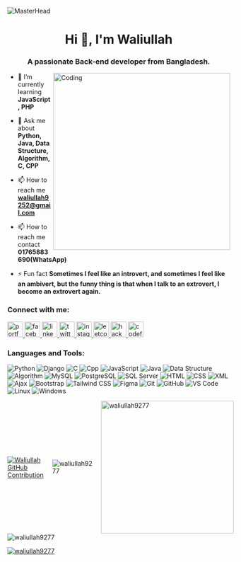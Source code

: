 ![MasterHead](https://media.licdn.com/dms/image/v2/D5616AQEMkCxOp4_98Q/profile-displaybackgroundimage-shrink_350_1400/profile-displaybackgroundimage-shrink_350_1400/0/1733644642711?e=1739404800&v=beta&t=ujFdt71GMuGG8jS3sFgFCwhiyyQ0FBVy1K13VKjJxlI)
<h1 align="center">Hi 👋, I'm Waliullah</h1>
<h3 align="center">A passionate Back-end developer from Bangladesh.</h3>

<img align="right" alt="Coding" width="400" src="https://cdn.dribbble.com/users/1162077/screenshots/3848914/programmer.gif">



- 🌱 I’m currently learning **JavaScript, PHP**

- 💬 Ask me about **Python, Java, Data Structure, Algorithm, C, CPP**

- 📫 How to reach me **waliullah9252@gmail.com**

-  📫 How to reach me contact **01765883690(WhatsApp)**

- ⚡ Fun fact **Sometimes I feel like an introvert, and sometimes I feel like an ambivert, but the funny thing is that when I talk to an extrovert, I become an extrovert again.**

<h3 align="left">Connect with me:</h3>
<p align="left">
  <a href="https://portfolio-waliullah-9277.netlify.app/" target="_blank">
  <img src="https://img.shields.io/static/v1?message=portfolio&logo=portfolio&label=&color=1F8AC1&logoColor=white&labelColor=&style=for-the-badge" height="35" alt="portfolio logo" />
</a>
<a href="https://fb.com/waliullahx77" target="_blank">
  <img src="https://img.shields.io/static/v1?message=facebook&logo=facebook&label=&color=4267B2&logoColor=white&labelColor=&style=for-the-badge" height="35" alt="facebook logo" />
</a>
<a href="https://www.linkedin.com/in/gmwaliullah9277" target="_blank">
  <img src="https://img.shields.io/static/v1?message=linkedin&logo=linkedin&label=&color=0077B5&logoColor=white&labelColor=&style=for-the-badge" height="35" alt="linkedin logo" />
</a>
<a href="https://x.com/waliullah9277" target="_blank">
  <img src="https://img.shields.io/static/v1?message=twitter&logo=twitter&label=&color=1DA1F2&logoColor=white&labelColor=&style=for-the-badge" height="35" alt="twitter logo" />
</a>
<a href="https://www.instagram.com/waliullah9277" target="_blank">
  <img src="https://img.shields.io/static/v1?message=instagram&logo=instagram&label=&color=E4405F&logoColor=white&labelColor=&style=for-the-badge" height="35" alt="instagram logo" />
</a>
<a href="https://leetcode.com/waliullah9252" target="_blank">
  <img src="https://img.shields.io/static/v1?message=leetcode&logo=leetcode&label=&color=FFA116&logoColor=white&labelColor=&style=for-the-badge" height="35" alt="leetcode logo" />
</a>
<a href="https://www.hackerrank.com/waliullah9252" target="_blank">
  <img src="https://img.shields.io/static/v1?message=hackerrank&logo=hackerrank&label=&color=2EC866&logoColor=white&labelColor=&style=for-the-badge" height="35" alt="hackerrank logo" />
</a>
<a href="https://codeforces.com/profile/waliullah_9252" target="_blank">
  <img src="https://img.shields.io/static/v1?message=codeforces&logo=codeforces&label=&color=1F8AC1&logoColor=white&labelColor=&style=for-the-badge" height="35" alt="codeforces logo" />
</a>

</p>

<h3 align="left">Languages and Tools:</h3>

![Python](https://img.shields.io/badge/Python-3776AB?style=for-the-badge&labelColor=black&logo=Python&logoColor=3776AB)
![Django](https://img.shields.io/badge/Django-092e03?style=for-the-badge&labelColor=black&logo=Django&logoColor=092e03)
![C](https://img.shields.io/badge/C-A8B9CC?style=for-the-badge&labelColor=black&logo=C&logoColor=A8B9CC)
![Cpp](https://img.shields.io/badge/C++-00599C?style=for-the-badge&labelColor=black&logo=C%2B%2B&logoColor=00599C)
![JavaScript](https://img.shields.io/badge/JavaScript-F7DF1E?style=for-the-badge&labelColor=black&logo=JavaScript&logoColor=F7DF1E)
![Java](https://img.shields.io/badge/Java-007396?style=for-the-badge&labelColor=black&logo=Java&logoColor=007396)
![Data Structure](https://img.shields.io/badge/Data%20Structure-FF6F00?style=for-the-badge&labelColor=black)
![Algorithm](https://img.shields.io/badge/Algorithm-FF6F00?style=for-the-badge&labelColor=black)
![MySQL](https://img.shields.io/badge/MySQL-4479A1?style=for-the-badge&labelColor=black&logo=MySQL&logoColor=4479A1)
![PostgreSQL](https://img.shields.io/badge/PostgreSQL-336791?style=for-the-badge&labelColor=black&logo=PostgreSQL&logoColor=336791)
![SQL Server](https://img.shields.io/badge/SQL%20Server-CC2927?style=for-the-badge&labelColor=black&logo=Microsoft%20SQL%20Server&logoColor=CC2927)
![HTML](https://img.shields.io/badge/HTML-E34F26?style=for-the-badge&labelColor=black&logo=HTML5&logoColor=E34F26)
![CSS](https://img.shields.io/badge/CSS-1572B6?style=for-the-badge&labelColor=black&logo=CSS3&logoColor=1572B6)
![XML](https://img.shields.io/badge/XML-FF6600?style=for-the-badge&labelColor=black&logo=XML&logoColor=FF6600)
![Ajax](https://img.shields.io/badge/Ajax-3A76F0?style=for-the-badge&labelColor=black)
![Bootstrap](https://img.shields.io/badge/Bootstrap-7952B3?style=for-the-badge&labelColor=black&logo=Bootstrap&logoColor=7952B3)
![Tailwind CSS](https://img.shields.io/badge/Tailwind%20CSS-38B2AC?style=for-the-badge&labelColor=black&logo=Tailwind%20CSS&logoColor=38B2AC)
![Figma](https://img.shields.io/badge/Figma-F24E1E?style=for-the-badge&labelColor=black&logo=Figma&logoColor=F24E1E)
![Git](https://img.shields.io/badge/Git-F05032?style=for-the-badge&labelColor=black&logo=Git&logoColor=F05032)
![GitHub](https://img.shields.io/badge/GitHub-181717?style=for-the-badge&labelColor=black&logo=GitHub&logoColor=181717)
![VS Code](https://img.shields.io/badge/VS%20Code-0078D4?style=for-the-badge&labelColor=black&logo=Visual%20Studio%20Code&logoColor=0078D4)
![Linux](https://img.shields.io/badge/Linux-FCC624?style=for-the-badge&labelColor=black&logo=Linux&logoColor=FCC624)
![Windows](https://img.shields.io/badge/Windows-0078D6?style=for-the-badge&labelColor=black&logo=Windows&logoColor=0078D6)


<div style="display: flex; justify-content: space-between; align-items: center; gap:20px">
  <a href="https://github.com/waliullah9277">
    <img src="https://github-profile-summary-cards.vercel.app/api/cards/profile-details?username=waliullah9277&theme=radical" alt="Waliullah GitHub Contribution"/>
  </a>
    <img src="https://github-readme-stats.vercel.app/api?username=waliullah9277&show_icons=true&locale=en" alt="waliullah9277" />
  <img src="https://github-readme-stats.vercel.app/api/top-langs?username=waliullah9277&show_icons=true&locale=en&layout=compact" alt="waliullah9277" style="width: 300px;" />
</div>

<div style="display: flex; justify-content: space-between; align-items: center; gap: 20px;">
  <img src="https://github-readme-streak-stats.herokuapp.com/?user=waliullah9277&" alt="waliullah9277" />
</div>




<!-- <p align="left"> <img src="https://komarev.com/ghpvc/?username=waliullah9277&label=Profile%20views&color=0e75b6&style=flat" alt="waliullah9277" /> </p> -->

<p align="left"> <a href="https://github.com/ryo-ma/github-profile-trophy"><img src="https://github-profile-trophy.vercel.app/?username=waliullah9277" alt="waliullah9277" /></a> </p>
